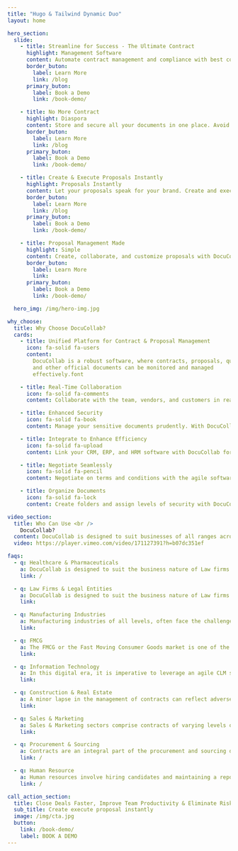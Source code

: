 ```yaml
---
title: "Hugo & Tailwind Dynamic Duo"
layout: home

hero_section:
  slide:
    - title: Streamline for Success - The Ultimate Contract
      highlight: Management Software
      content: Automate contract management and compliance with best contract management software – DocuCollab
      border_buton:
        label: Learn More
        link: /blog
      primary_buton:
        label: Book a Demo
        link: /book-demo/

    - title: No More Contract
      highlight: Diaspora
      content: Store and secure all your documents in one place. Avoid contract confusion and overcome management challenges with DocuCollab
      border_buton:
        label: Learn More
        link: /blog
      primary_buton:
        label: Book a Demo
        link: /book-demo/

    - title: Create & Execute Proposals Instantly
      highlight: Proposals Instantly
      content: Let your proposals speak for your brand. Create and execute professional proposals instantly with DocuCollab
      border_buton:
        label: Learn More
        link: /blog
      primary_buton:
        label: Book a Demo
        link: /book-demo/

    - title: Proposal Management Made
      highlight: Simple
      content: Create, collaborate, and customize proposals with DocuCollab. Manage your proposal process effectively.
      border_buton:
        label: Learn More
        link:
      primary_buton:
        label: Book a Demo
        link: /book-demo/

  hero_img: /img/hero-img.jpg

why_choose:
  title: Why Choose DocuCollab?
  cards:
    - title: Unified Platform for Contract & Proposal Management
      icon: fa-solid fa-users
      content:
        DocuCollab is a robust software, where contracts, proposals, quotes,
        and other official documents can be monitored and managed
        effectively.font

    - title: Real-Time Collaboration
      icon: fa-solid fa-comments
      content: Collaborate with the team, vendors, and customers in real-time. Enhance your team productivity and minimize clerical errors.

    - title: Enhanced Security
      icon: fa-solid fa-book
      content: Manage your sensitive documents prudently. With DocuCollab, ensuring the security of the official/personal information is easier.

    - title: Integrate to Enhance Efficiency
      icon: fa-solid fa-upload
      content: Link your CRM, ERP, and HRM software with DocuCollab for a highly-efficient integrated platform. Analytics and reporting made simpler with DocuCollab.

    - title: Negotiate Seamlessly
      icon: fa-solid fa-pencil
      content: Negotiate on terms and conditions with the agile software. DocuCollab facilitates an easy and effective negotiation channel through track changes and comments.

    - title: Organize Documents
      icon: fa-solid fa-lock
      content: Create folders and assign levels of security with DocuCollab. Organize all the documents pertaining to a contract/proposal in a simple yet effective manner

video_section:
  title: Who Can Use <br />
    DocuCollab?
  content: DocuCollab is designed to suit businesses of all ranges across industry verticals. From small-scale businesses to large enterprises, DocuCollab is a simple and effective platform to manage your contracts, proposals, and other such documents. Here are a few industries, sectors, and organizational units that can yield maximum benefit by leveraging DocuCollab.
  video: https://player.vimeo.com/video/171127391?h=b07dc351ef

faqs:
  - q: Healthcare & Pharmaceuticals
    a: DocuCollab is designed to suit the business nature of Law firms and other such legal entities, where creating contracts is one of the fundamental activities. With the Contract Lifecycle Management Software from DocuCollab, attorneys and paralegal forces can streamline their contract creation processes and improve their productivity phenomenally.
    link: /

  - q: Law Firms & Legal Entities
    a: DocuCollab is designed to suit the business nature of Law firms and other such legal entities, where creating contracts is one of the fundamental activities. With the Contract Lifecycle Management Software from DocuCollab, attorneys and paralegal forces can streamline their contract creation processes and improve their productivity phenomenally.
    link:

  - q: Manufacturing Industries
    a: Manufacturing industries of all levels, often face the challenge of contract mismanagement. DocuCollab is a simple and efficient platform that renders the users an enriching experience of improved contract management practices. With robust contract management software from DocuCollab, manufacturing companies can perform end-to-end contractual activities effectively.
    link:

  - q: FMCG
    a: The FMCG or the Fast Moving Consumer Goods market is one of the biggest industries with billions worth of turnover across the country. Contracts and subsidiary legal documents are an integral part of the FMCG sector, which requires intensive monitoring and management. The Contract Management Software from DocuCollab is an agile platform that simplifies and streamlines the process of managing contracts.
    link:

  - q: Information Technology
    a: In this digital era, it is imperative to leverage an agile CLM software system in expediting processes. DocuCollab’s advanced contract management software tools assist the IT sector in automating their key operations completely. The unified platform enables users to stay ahead of contract developments, thereby improving the productivity of the contract team.
    link:

  - q: Construction & Real Estate
    a: A minor lapse in the management of contracts can reflect adversely on the organization. Especially, the construction and real estate sectors deal with a considerable amount of lawsuits due to contract negligence and manual errors. DocuCollab is structured to help users to create, manage, and execute contracts effectively, thereby helping companies to take the lead in managing contracts
    link:

  - q: Sales & Marketing
    a: Sales & Marketing sectors comprise contracts of varying levels of importance. The one big challenge that the sales team and marketers face is the disorganization of documents, which leads to severe consequences. DocuCollab eliminates the risk pertaining to document misplacement/data loss. The contract management software enables users to organize documents categorically.
    link:

  - q: Procurement & Sourcing
    a: Contracts are an integral part of the procurement and sourcing departments and require expert-level administration for its seamless functioning. DocuCollab’s agile contract management software is the ideal platform for companies to create, manage, control, and execute contracts instantly. From categorically organizing documents to negotiating effortlessly, DocuCollab’s beneficial features make it the best choice for procurement & sourcing companies.
    link: /

  - q: Human Resource
    a: Human resources involve hiring candidates and maintaining a repository, where the information of the workforce is diligently recorded. To ensure that the contracts that tie the workforce with the company don’t scatter, it is prudent to utilize the contract management software from DocuCollab. With DocuCollab, the Human resources department/agency can efficiently manage and monitor contracts.
    link: /

call_action_section:
  title: Close Deals Faster, Improve Team Productivity & Eliminate Risks with DocuCollab
  sub_title: Create execute proposal instantly
  image: /img/cta.jpg
  button:
    link: /book-demo/
    label: BOOK A DEMO
---
```

